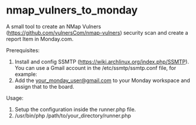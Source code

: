 # nmap_vulners_to_monday

A small tool to create an NMap Vulners (https://github.com/vulnersCom/nmap-vulners) security scan and create a report Item in Monday.com.

Prerequisites:
1. Install and config SSMTP (https://wiki.archlinux.org/index.php/SSMTP). You can use a Gmail account in the /etc/ssmtp/ssmtp.conf file, for example:
2. Add the your_monday_user@gmail.com to your Monday workspace and assign that to the board.


Usage: 
1. Setup the configuration inside the runner.php file.
2. /usr/bin/php /path/to/your_directory/runner.php
